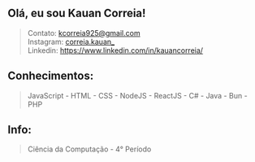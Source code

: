 ## Olá, eu sou Kauan Correia!
> Contato: kcorreia925@gmail.com  <br /> 
Instagram: [correia.kauan_](https://www.instagram.com/correia.kauan_/) <br />
Linkedin: https://www.linkedin.com/in/kauancorreia/

## Conhecimentos: 
> JavaScript - HTML - CSS - NodeJS - ReactJS - C# - Java - Bun - PHP <br />

## Info: 
> Ciência da Computação - 4° Período <br /> 

